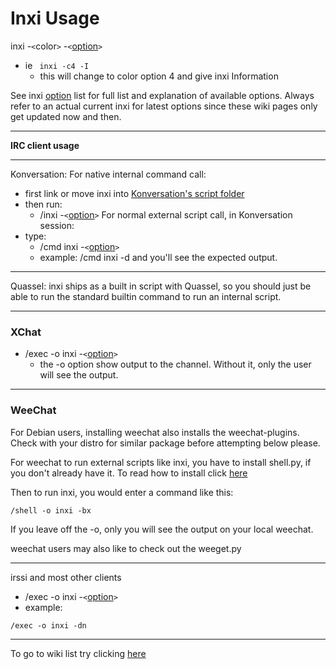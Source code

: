 # Inxi Usage #
inxi -`<`color`>` -`<`[option](http://code.google.com/p/inxi/wiki/inxi)`>`

  * ie ` inxi -c4 -I`
    * this will change to color option 4 and give inxi Information

See inxi [option](http://code.google.com/p/inxi/wiki/inxi) list for full list and explanation of available options. Always refer to an actual current inxi for latest options since these wiki pages only get updated now and then.

---

**IRC client usage**

---

Konversation:
For native internal command call:
  * first link or move inxi into [Konversation's script folder](http://code.google.com/p/inxi/wiki/Installation)
  * then run:
    * /inxi -`<`[option](http://code.google.com/p/inxi/wiki/inxi)`>`
For normal external script call, in Konversation session:
  * type:
    * /cmd inxi -`<`[option](http://code.google.com/p/inxi/wiki/inxi)`>`
    * example: /cmd inxi -d
and you'll see the expected output.

---

Quassel:
inxi ships as a built in script with Quassel, so you should just be able to run the standard builtin command to run an internal script.

---

### XChat ###

  * /exec -o inxi -`<`[option](http://code.google.com/p/inxi/wiki/inxi)`>`
    * the -o option show output to the channel.  Without it, only the user will see the output.

---

### WeeChat ###

For Debian users, installing weechat also installs the weechat-plugins.
Check with your distro for similar package before attempting below please.

For weechat to run external scripts like inxi, you have to install shell.py, if you don't already have it. To read how to install click
[here](http://code.google.com/p/inxi/wiki/WeeChat)

Then to run inxi, you would enter a command like this:
```
/shell -o inxi -bx
```
If you leave off the -o, only you will see the output on your local weechat.

weechat users may also like to check out the weeget.py


---

irssi and most other clients
  * /exec -o inxi -`<`[option](http://code.google.com/p/inxi/wiki/inxi)`>`
  * example:
```
/exec -o inxi -dn
```


---

To go to wiki list try clicking
[here](http://code.google.com/p/inxi/w/list)